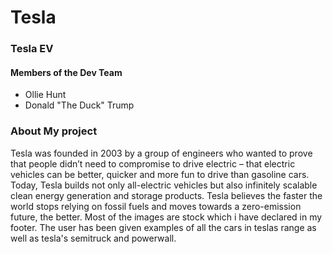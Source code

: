# Tesla 
### Tesla EV
#### Members of the Dev Team 
- Ollie Hunt
- Donald "The Duck" Trump

### About My project

 Tesla was founded in 2003 by a group of engineers who wanted to prove that people didn’t need to compromise to drive electric – that electric vehicles can be better, quicker and more fun to drive than gasoline cars. Today, Tesla builds not only all-electric vehicles but also infinitely scalable clean energy generation and storage products. Tesla believes the faster the world stops relying on fossil fuels and moves towards a zero-emission future, the better. Most of the images are stock which i have declared in my footer.
 The user has been given examples of all the cars in teslas range as well as tesla's semitruck and powerwall.
